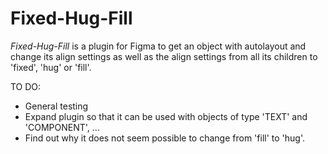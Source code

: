 # Fixed-Hug-Fill

_Fixed-Hug-Fill_ is a plugin for Figma to get an object with autolayout and change its align settings as well as the align settings from all its children to 'fixed', 'hug' or 'fill'.

TO DO:
- General testing
- Expand plugin so that it can be used with objects of type 'TEXT' and 'COMPONENT', ...
- Find out why it does not seem possible to change from 'fill' to 'hug'.

